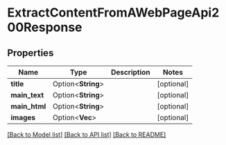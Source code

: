 # ExtractContentFromAWebPageApi200Response

## Properties

Name | Type | Description | Notes
------------ | ------------- | ------------- | -------------
**title** | Option<**String**> |  | [optional]
**main_text** | Option<**String**> |  | [optional]
**main_html** | Option<**String**> |  | [optional]
**images** | Option<**Vec<String>**> |  | [optional]

[[Back to Model list]](../README.md#documentation-for-models) [[Back to API list]](../README.md#documentation-for-api-endpoints) [[Back to README]](../README.md)


